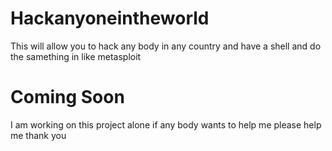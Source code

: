 # Hackanyoneintheworld
This will allow you to hack any body in any country and have a shell and do the samething in like metasploit
# Coming Soon
I am working on this project alone if any body wants to help me please help me thank you 
